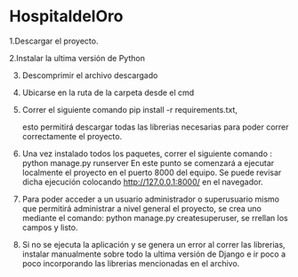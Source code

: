 # HospitaldelOro

1.Descargar el proyecto.

2.Instalar la ultima versión de Python

3. Descomprimir el archivo descargado

4. Ubicarse en la ruta de la carpeta desde el cmd

5. Correr el siguiente comando pip install -r requirements.txt, 

   esto permitirá descargar todas las librerias necesarias para poder correr correctamente el proyecto. 
   
6. Una vez instalado todos los paquetes, correr el siguiente comando : python manage.py runserver 
   En este punto se comenzará a ejecutar localmente el proyecto en el puerto 8000 del equipo. Se puede 
   revisar dicha ejecución colocando http://127.0.0.1:8000/ en el navegador.
   
7. Para poder acceder a un usuario administrador o superusuario mismo que permitirá administrar a nivel
   general el proyecto, se crea uno mediante el comando: python manage.py createsuperuser, se rrellan los
   campos y listo. 
   
8. Si no se ejecuta la aplicación y se genera un error al correr las librerias, instalar manualmente sobre 
   todo la ultima versión de Django e ir poco a poco incorporando las librerias mencionadas en el archivo. 
   
   
